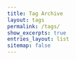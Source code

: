 ```yaml
---
title: Tag Archive
layout: tags
permalink: /tags/
show_excerpts: true
entries_layout: list
sitemap: false
---
```

